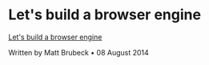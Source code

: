 # Let's build a browser engine

[Let's build a browser engine](https://limpet.net/mbrubeck/2014/08/08/toy-layout-engine-1.html)

Written by Matt Brubeck • 08 August 2014
